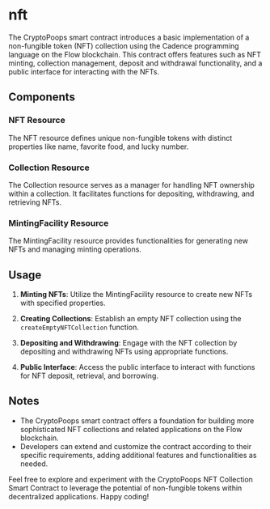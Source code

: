 # nft


The CryptoPoops smart contract introduces a basic implementation of a non-fungible token (NFT) collection using the Cadence programming language on the Flow blockchain. This contract offers features such as NFT minting, collection management, deposit and withdrawal functionality, and a public interface for interacting with the NFTs.

## Components

### NFT Resource

The NFT resource defines unique non-fungible tokens with distinct properties like name, favorite food, and lucky number.

### Collection Resource

The Collection resource serves as a manager for handling NFT ownership within a collection. It facilitates functions for depositing, withdrawing, and retrieving NFTs.

### MintingFacility Resource

The MintingFacility resource provides functionalities for generating new NFTs and managing minting operations.

## Usage

1. **Minting NFTs**: Utilize the MintingFacility resource to create new NFTs with specified properties.

2. **Creating Collections**: Establish an empty NFT collection using the `createEmptyNFTCollection` function.

3. **Depositing and Withdrawing**: Engage with the NFT collection by depositing and withdrawing NFTs using appropriate functions.

4. **Public Interface**: Access the public interface to interact with functions for NFT deposit, retrieval, and borrowing.


## Notes

- The CryptoPoops smart contract offers a foundation for building more sophisticated NFT collections and related applications on the Flow blockchain.
- Developers can extend and customize the contract according to their specific requirements, adding additional features and functionalities as needed.

Feel free to explore and experiment with the CryptoPoops NFT Collection Smart Contract to leverage the potential of non-fungible tokens within decentralized applications. Happy coding!
